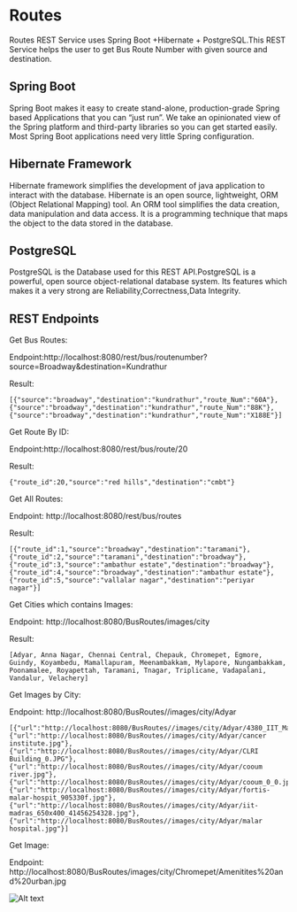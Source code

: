 # Routes

Routes REST Service uses Spring Boot +Hibernate + PostgreSQL.This REST Service helps the user to get Bus Route Number 
with given source and destination.

Spring Boot
-------------

Spring Boot makes it easy to create stand-alone, production-grade Spring based Applications that you can “just run”. 
We take an opinionated view of the Spring platform and third-party libraries so you can get started easily.
Most Spring Boot applications need very little Spring configuration.

Hibernate Framework
--------------------

Hibernate framework simplifies the development of java application to interact with the database. 
Hibernate is an open source, lightweight, ORM (Object Relational Mapping) tool.
An ORM tool simplifies the data creation, data manipulation and data access. 
It is a programming technique that maps the object to the data stored in the database.

PostgreSQL
-----------
PostgreSQL is the Database used for this REST API.PostgreSQL is a powerful, open source object-relational database system. 
Its features which makes it a very strong are Reliability,Correctness,Data Integrity.

REST Endpoints
----------------

Get Bus Routes:

Endpoint:http://localhost:8080/rest/bus/routenumber?source=Broadway&destination=Kundrathur

Result:

	[{"source":"broadway","destination":"kundrathur","route_Num":"60A"},
	{"source":"broadway","destination":"kundrathur","route_Num":"88K"},
	{"source":"broadway","destination":"kundrathur","route_Num":"X188E"}]

Get Route By ID:

Endpoint:http://localhost:8080/rest/bus/route/20

Result:

	{"route_id":20,"source":"red hills","destination":"cmbt"}


Get All Routes:

Endpoint: http://localhost:8080/rest/bus/routes 

Result:

	[{"route_id":1,"source":"broadway","destination":"taramani"},
	{"route_id":2,"source":"taramani","destination":"broadway"},
	{"route_id":3,"source":"ambathur estate","destination":"broadway"},
	{"route_id":4,"source":"broadway","destination":"ambathur estate"},
	{"route_id":5,"source":"vallalar nagar","destination":"periyar nagar"}]
	

Get Cities which contains Images:

Endpoint: http://localhost:8080/BusRoutes/images/city

Result:

	[Adyar, Anna Nagar, Chennai Central, Chepauk, Chromepet, Egmore, Guindy, Koyambedu, Mamallapuram, Meenambakkam, Mylapore, Nungambakkam, Poonamalee, Royapettah, Taramani, Tnagar, Triplicane, Vadapalani, Vandalur, Velachery]
	
Get Images by City:

Endpoint: http://localhost:8080/BusRoutes//images/city/Adyar

	[{"url":"http://localhost:8080/BusRoutes//images/city/Adyar/4380_IIT_Madras.jpg"},
	{"url":"http://localhost:8080/BusRoutes//images/city/Adyar/cancer institute.jpg"},
	{"url":"http://localhost:8080/BusRoutes//images/city/Adyar/CLRI Building_0.JPG"},
	{"url":"http://localhost:8080/BusRoutes//images/city/Adyar/cooum river.jpg"},
	{"url":"http://localhost:8080/BusRoutes//images/city/Adyar/cooum_0_0.jpg"},
	{"url":"http://localhost:8080/BusRoutes//images/city/Adyar/fortis-malar-hospit_905330f.jpg"},
	{"url":"http://localhost:8080/BusRoutes//images/city/Adyar/iit-madras_650x400_41456254328.jpg"},
	{"url":"http://localhost:8080/BusRoutes//images/city/Adyar/malar hospital.jpg"}]
	
Get Image: 

Endpoint: http://localhost:8080/BusRoutes/images/city/Chromepet/Amenitites%20and%20urban.jpg

	
![Alt text](https://github.com/Saleemahmh/Routes/blob/master/src/main/resources/chennai/Chromepet/Amenitites%20and%20urban.jpg)
